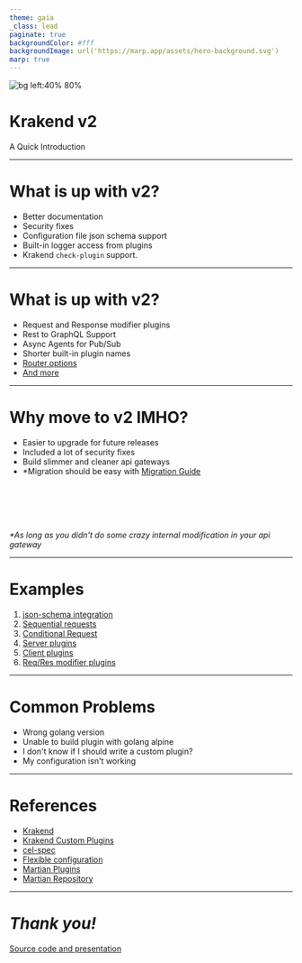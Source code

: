 ```yaml
---
theme: gaia
_class: lead
paginate: true
backgroundColor: #fff
backgroundImage: url('https://marp.app/assets/hero-background.svg')
marp: true
---
```


![bg left:40% 80%](https://www.krakend.io/images/logo-krakend.svg)

# **Krakend v2**

A Quick Introduction

---

# What is up with v2?

-   Better documentation
-   Security fixes
-   Configuration file json schema support
-   Built-in logger access from plugins
-   Krakend `check-plugin` support.

<!--
Notes:
- The current version is confusing because it is not aligned with the latest documentation of krakend (v1.4.1).
- Security patches are always important and we shouldn't ignore them no matter how small they are.
- Less room for error, syntax highlighting, json property autocomplete and documentation.
- To integrate seamlessly with krakend logger, they've added this to inject logger in the plugins.
- Helps a lot in checking your custom plugin for incompatibilities in golang and module version.
-->

---

# What is up with v2?

-   Request and Response modifier plugins
-   Rest to GraphQL Support
-   Async Agents for Pub/Sub
-   Shorter built-in plugin names
-   [Router options](https://www.krakend.io/docs/service-settings/router-options/)
-   [And more](https://github.com/krakendio/krakend-ce/releases)

<!--
Notes:
 - Before it was not possible to create custom request and response modifier plugin.
 -
 - Async agents means that when a message has been published for a queue, it will be triggered unlike before where a requests should have made first before it will consume message from the queue.
 - Helps in creating a neater krakend/lura config.
 - Router options such as disable_health, health_path, return_error_msg and more.
-->

---

# Why move to v2 IMHO?

-   Easier to upgrade for future releases
-   Included a lot of security fixes
-   Build slimmer and cleaner api gateways
-   \*Migration should be easy with [Migration Guide](https://www.krakend.io/docs/configuration/migrating/)

<br/>
<br/>
<br/>
<br/>

_\*As long as you didn't do some crazy internal modification in your api gateway_

<!--
Notes:
- Just upgrade the docker container and we should be good to go.
-
- If we use the compiled krakend, we enforce ourselves to build slimmer and cleaner api gateways by only creating custom plugins and not modifying it's internals.
- They've provided a tool to easily migrate from the older version to the latest one.

-->

---

# Examples

1. [json-schema integration](https://www.krakend.io/docs/configuration/structure/)
2. [Sequential requests](https://www.krakend.io/docs/endpoints/sequential-proxy/)
3. [Conditional Request](https://www.krakend.io/docs/endpoints/common-expression-language-cel/)
4. [Server plugins](https://www.krakend.io/docs/extending/http-server-plugins/)
5. [Client plugins](https://www.krakend.io/docs/extending/http-client-plugins/)
6. [Req/Res modifier plugins](https://www.krakend.io/docs/extending/http-client-plugins/)

<!--
Note:
1. Found in ../krakend/krakend.json#L2
2. Found in ../krakend/krakend.json#L111
3. Found in ../krakend/krakend.json#L136
4. Found in ../krakend/krakend.json#L14
5. Found in ../krakend/krakend.json#L292
5. Found in ../krakend/krakend.json#L246
-->

---

# Common Problems

-   Wrong golang version
-   Unable to build plugin with golang alpine
-   I don't know if I should write a custom plugin?
-   My configuration isn't working

<!--
 Notes:
 - Plugins should be built in the same golang version as krakend was built from.
 - Use `krakend check-plugin` command if necessary, it helps a lot in identifying incompatibilities of your plugin.
 - Make sure to include dev dependencies in your docker image.
 -
 - Check first if your requirement is already supported by the existing plugins.
    https://github.com/krakendio/krakend-martian
    https://www.krakend.io/docs/endpoints/common-expression-language-cel/
    https://github.com/krakendio/krakend-cel

 - Make sure that you've restarted krakend or the krakend container. If you want to automatically restart krakend on configuration changes, you can use devopsfaith/krakend:watch as your base image for development purposes.
-->

---

# References

-   [Krakend](https://www.krakend.io/docs/overview/)
-   [Krakend Custom Plugins](https://www.krakend.io/docs/extending/)
-   [cel-spec](https://github.com/google/cel-spec)
-   [Flexible configuration](https://www.krakend.io/docs/configuration/flexible-config/)
-   [Martian Plugins](https://www.krakend.io/docs/backends/martian/)
-   [Martian Repository](https://github.com/google/martian)

---

# _Thank you!_

[Source code and presentation](https://somewhere)
